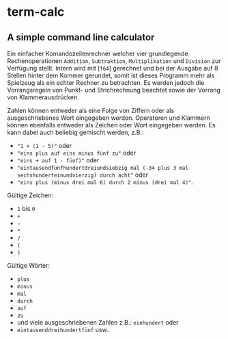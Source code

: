 # term-calc

## A simple command line calculator
Ein einfacher Komandozeilenrechner welcher vier grundlegende Rechenoperationen
`Addition`, `Subtraktion`, `Multiplikation` und `Division` zur Verfügung stellt.
Intern wird mit [`f64`] gerechnet und bei der Ausgabe auf 8 Stellen hinter dem Kommer gerundet, 
somit ist dieses Programm mehr als Spielzeug als ein echter Rechner zu betrachten.
Es werden jedoch die Vorrangsregeln von Punkt- und Strichrechnung beachtet sowie 
der Vorrang von Klammerausdrücken.
 
Zahlen können entweder als eine Folge von Ziffern oder als ausgeschriebenes
Wort eingegeben werden. Operatoren und Klammern können ebenfalls entweder als Zeichen oder
Wort eingegeben werden. Es kann dabei auch beliebig gemischt werden, z.B.:
* `"1 + (1 - 5)"` oder 
* `"eins plus auf eins minus fünf zu"` oder 
* `"eins + auf 1 - fünf)"` oder
* `"eintausendfünfhundertdreiundsiebzig mal (-34 plus 3 mal sechshunderteinundvierzig) durch acht"` oder
* `"eins plus (minus drei mal 6) durch 2 minus (drei mal 4)"`.

Gültige Zeichen:
* `1` bis `0`
* `+`
* `-`
* `*`
* `/`
* `(`
* `)`

Gültige Wörter:
* `plus`
* `minus`
* `mal`
* `durch`
* `auf`
* `zu`
* und viele ausgeschriebenen Zahlen z.B.: `einhundert` oder 
* `eintausenddreihundertfünf` usw.. 